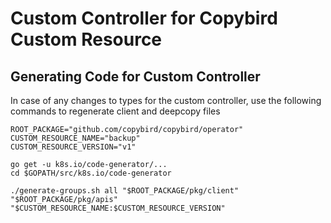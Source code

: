 # Custom Controller for Copybird Custom Resource


## Generating Code for Custom Controller
In case of any changes to types for the custom controller, use the following commands to regenerate client and deepcopy files

```
ROOT_PACKAGE="github.com/copybird/copybird/operator"
CUSTOM_RESOURCE_NAME="backup"
CUSTOM_RESOURCE_VERSION="v1"

go get -u k8s.io/code-generator/...
cd $GOPATH/src/k8s.io/code-generator

./generate-groups.sh all "$ROOT_PACKAGE/pkg/client" "$ROOT_PACKAGE/pkg/apis" "$CUSTOM_RESOURCE_NAME:$CUSTOM_RESOURCE_VERSION"

```

